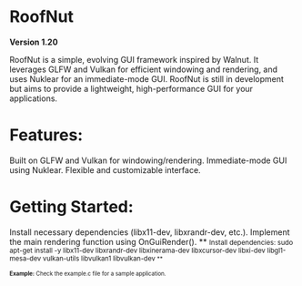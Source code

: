 # RoofNut

**Version 1.20**

RoofNut is a simple, evolving GUI framework inspired by Walnut. It leverages GLFW and Vulkan for efficient windowing and rendering, and uses Nuklear for an immediate-mode GUI. RoofNut is still in development but aims to provide a lightweight, high-performance GUI for your applications.

# Features:
Built on GLFW and Vulkan for windowing/rendering.
Immediate-mode GUI using Nuklear.
Flexible and customizable interface.

# Getting Started:
Install necessary dependencies (libx11-dev, libxrandr-dev, etc.).
Implement the main rendering function using OnGuiRender().
** <small>Install dependencies: sudo apt-get install -y libx11-dev libxrandr-dev libxinerama-dev libxcursor-dev libxi-dev libgl1-mesa-dev vulkan-utils libvulkan1 libvulkan-dev <small>**

**Example:**
Check the example.c file for a sample application.
